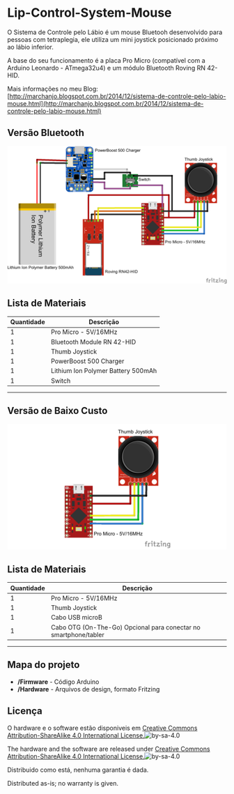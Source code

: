 Lip-Control-System-Mouse
========================

O Sistema de Controle pelo Lábio é um mouse Bluetooh desenvolvido para pessoas com tetraplegia, ele utiliza um mini joystick posicionado próximo ao lábio inferior.

A base do seu funcionamento é a placa Pro Micro (compatível com a Arduino Leonardo - ATmega32u4) e um módulo Bluetooth Roving RN 42-HID.


Mais informações no meu Blog: [http://marchanjo.blogspot.com.br/2014/12/sistema-de-controle-pelo-labio-mouse.html](http://marchanjo.blogspot.com.br/2014/12/sistema-de-controle-pelo-labio-mouse.html)


Versão Bluetooth
-------------------

![LCS-BT-Mouse-Bluetooth-Circuito](https://github.com/Marchanjo/Lip-Control-System-Mouse/blob/master/Hardware/LCSmouseBT_bb.png)

Lista de Materiais
---------------

|Quantidade| Descrição                               |
|----------|-----------------------------------------|
|1         | Pro Micro - 5V/16MHz                    |
|1         | Bluetooth Module RN 42-HID              |
|1         | Thumb Joystick                          |
|1         | PowerBoost 500 Charger                  |       
|1         | Lithium Ion Polymer Battery 500mAh      |
|1         | Switch                                  |
---------------


Versão de Baixo Custo
-------------------

![LCS-BT-Mouse-Circuito](https://raw.githubusercontent.com/Marchanjo/Lip-Control-System-Mouse/master/Hardware/LCSmouse_bb.png)

Lista de Materiais
---------------

|Quantidade| Descrição                                                              |
|----------|------------------------------------------------------------------------|
|1         | Pro Micro - 5V/16MHz                                                   |
|1         | Thumb Joystick                                                         |
|1         | Cabo USB microB                                                        |       
|1         | Cabo OTG (On-The-Go) Opcional para conectar no smartphone/tabler       |
---------------







Mapa do projeto
---------------
* **/Firmware** - Código Arduino
* **/Hardware** - Arquivos de design, formato Fritzing

Licença
-------
O hardware e o software estão disponiveis em [Creative Commons Attribution-ShareAlike 4.0 International License.](http://creativecommons.org/licenses/by-sa/4.0/)![by-sa-4.0](https://i.creativecommons.org/l/by-sa/4.0/88x31.png)

The hardware and the software are released under [Creative Commons Attribution-ShareAlike 4.0 International License.](http://creativecommons.org/licenses/by-sa/4.0/)![by-sa-4.0](https://i.creativecommons.org/l/by-sa/4.0/88x31.png)


Distribuido como está, nenhuma garantia é dada.

Distributed as-is; no warranty is given.
